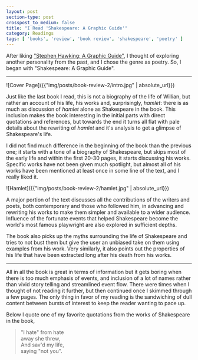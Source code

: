 ```yaml
---
layout: post
section-type: post
crosspost_to_medium: false
title: "I Read 'Shakespeare: A Graphic Guide'"
category: Readings
tags: [ 'books', 'review', 'book review', 'shakespeare', 'poetry' ]
---
```

After liking ["Stephen Hawking: A Graphic Guide"](https://thealphadollar.github.io/readings/2018/06/28/book-review-1.html),
I thought of exploring another personality from the past, and I chose the genre as poetry. So, I began with "Shakespeare: 
A Graphic Guide".

---

![Cover Page]({{"img/posts/book-review-2/intro.jpg" | absolute_url}})

Just like the last book I read, this is not a biography of the life of Willian, but rather an account of his life, his works and, surprisingly, _hamlet_:
there is as much as discussion of _hamlet_ alone as Shakespeare in the book. This inclusion makes the book interesting in the 
initial parts with direct quotations and references, but towards the end it turns all flat with pale details about the rewriting of _hamlet_
and it's analysis to get a glimpse of Shakespeare's life.

I did not find much difference in the beginning of the book than the previous one; it starts with a tone of a biography of Shakespeare,
but skips most of the early life and within the first 20-30 pages, it starts discussing his works. Specific works have not been 
given much spotlight, but almost all of his works have been mentioned at least once in some line of the text, and I really liked it.

![Hamlet]({{"img/posts/book-review-2/hamlet.jpg" | absolute_url}})

A major portion of the text discusses all the contributions of the writers and poets, both contemporary and those who followed him,
in advancing and rewriting his works to make them simpler and available to a wider audience. Influence of the fortunate events
that helped Shakespeare become the world's most famous playwright are also explored in sufficient depths.

The book also picks up the myths surrounding the life of Shakespeare and tries to not bust them but give the user an unbiased take on them
using examples from his work. Very similarly, it also points out the properties of his life that have been extracted long after his death from his works.

---

All in all the book is great in terms of information but it gets boring when there is too much emphasis of events, and inclusion 
of a lot of names rather than vivid story telling and streamlined event flow. There were times when I thought of not reading
it further, but then continued once I skimmed through a few pages. The only thing in favor of my reading is the sandwiching of 
dull content between bursts of interest to keep the reader wanting to pace up.

Below I quote one of my favorite quotations from the works of Shakespeare in the book,

> "I hate" from hate <br/>
   away she threw, <br/>
   And sav'd my life, <br/>
   saying "not you".